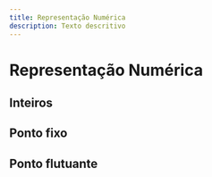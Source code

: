 ```yaml
---
title: Representação Numérica
description: Texto descritivo
---
```


# Representação Numérica

## Inteiros
## Ponto fixo

## Ponto flutuante
